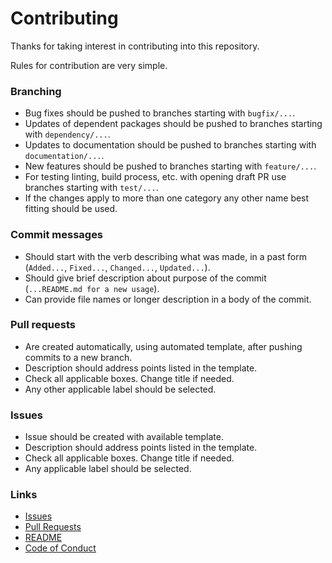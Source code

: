 # Contributing
Thanks for taking interest in contributing into this repository.

Rules for contribution are very simple.


### Branching
* Bug fixes should be pushed to branches starting with `bugfix/...`.
* Updates of dependent packages should be pushed to branches starting with `dependency/...`. 
* Updates to documentation should be pushed to branches starting with `documentation/...`.
* New features should be pushed to branches starting with `feature/...`.
* For testing linting, build process, etc. with opening draft PR use branches starting with `test/...`.  
* If the changes apply to more than one category any other name best fitting should be used. 


### Commit messages
* Should start with the verb describing what was made, in a past form (`Added...`, `Fixed...`, `Changed...`, `Updated...`).
* Should give brief description about purpose of the commit (`...README.md for a new usage`).
* Can provide file names or longer description in a body of the commit.


### Pull requests
* Are created automatically, using automated template, after pushing commits to a new branch.
* Description should address points listed in the template.
* Check all applicable boxes. Change title if needed.
* Any other applicable label should be selected.


### Issues
* Issue should be created with available template.
* Description should address points listed in the template.
* Check all applicable boxes. Change title if needed.
* Any applicable label should be selected.


### Links
* [Issues](../../issues)
* [Pull Requests](../../pulls)
* [README](./README.md)
* [Code of Conduct](https://github.com/devops-infra/.github/blob/master/CODE_OF_CONDUCT.md)
